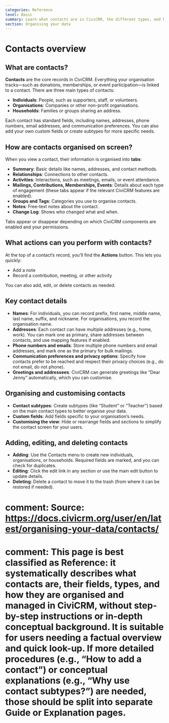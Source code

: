 ```yaml
---
categories: Reference
level: Basic
summary: Learn what contacts are in CiviCRM, the different types, and how to view, add, edit, and organize them for your non-profit’s needs.
section: Organising your data
---
```


# Contacts overview

## What are contacts?

**Contacts** are the core records in CiviCRM. Everything your organisation tracks—such as donations, memberships, or event participation—is linked to a contact. There are three main types of contacts:

- **Individuals**: People, such as supporters, staff, or volunteers.
- **Organisations**: Companies or other non-profit organisations.
- **Households**: Families or groups sharing an address.

Each contact has standard fields, including names, addresses, phone numbers, email addresses, and communication preferences. You can also add your own custom fields or create subtypes for more specific needs.

## How are contacts organised on screen?

When you view a contact, their information is organised into **tabs**:

- **Summary**: Basic details like names, addresses, and contact methods.
- **Relationships**: Connections to other contacts.
- **Activities**: Interactions, such as meetings, emails, or event attendance.
- **Mailings, Contributions, Memberships, Events**: Details about each type of engagement (these tabs appear if the relevant CiviCRM features are enabled).
- **Groups and Tags**: Categories you use to organise contacts.
- **Notes**: Free-text notes about the contact.
- **Change Log**: Shows who changed what and when.

Tabs appear or disappear depending on which CiviCRM components are enabled and your permissions.

## What actions can you perform with contacts?

At the top of a contact’s record, you’ll find the **Actions** button. This lets you quickly:

- Add a note
- Record a contribution, meeting, or other activity

You can also add, edit, or delete contacts as needed.

## Key contact details

- **Names**: For individuals, you can record prefix, first name, middle name, last name, suffix, and nickname. For organisations, you record the organisation name.
- **Addresses**: Each contact can have multiple addresses (e.g., home, work). You can mark one as primary, share addresses between contacts, and use mapping features if enabled.
- **Phone numbers and emails**: Store multiple phone numbers and email addresses, and mark one as the primary for bulk mailings.
- **Communication preferences and privacy options**: Specify how contacts prefer to be reached and respect their privacy choices (e.g., do not email, do not phone).
- **Greetings and addressees**: CiviCRM can generate greetings like “Dear Jenny” automatically, which you can customise.

## Organising and customising contacts

- **Contact subtypes**: Create subtypes (like “Student” or “Teacher”) based on the main contact types to better organise your data.
- **Custom fields**: Add fields specific to your organisation’s needs.
- **Customising the view**: Hide or rearrange fields and sections to simplify the contact screen for your users.

## Adding, editing, and deleting contacts

- **Adding**: Use the Contacts menu to create new individuals, organisations, or households. Required fields are marked, and you can check for duplicates.
- **Editing**: Click the edit link in any section or use the main edit button to update details.
- **Deleting**: Delete a contact to move it to the trash (from where it can be restored if needed).

# comment: Source: https://docs.civicrm.org/user/en/latest/organising-your-data/contacts/
# comment: This page is best classified as Reference: it systematically describes what contacts are, their fields, types, and how they are organised and managed in CiviCRM, without step-by-step instructions or in-depth conceptual background. It is suitable for users needing a factual overview and quick look-up. If more detailed procedures (e.g., “How to add a contact”) or conceptual explanations (e.g., “Why use contact subtypes?”) are needed, those should be split into separate Guide or Explanation pages.